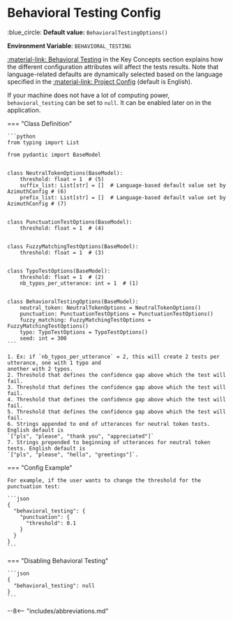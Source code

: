 # Behavioral Testing Config

:blue_circle: **Default value:** `BehavioralTestingOptions()`

**Environment Variable**: `BEHAVIORAL_TESTING`

[:material-link: Behavioral Testing](../../../key-concepts/behavioral-testing.md) in the Key
Concepts section explains how the different configuration attributes will affect the tests results.
Note that language-related defaults are dynamically selected based on the language specified in the
[:material-link: Project Config](./project.md) (default is English).

If your machine does not have a lot of computing power, `behavioral_testing` can be set to `null`.
It can be enabled later on in the application.

=== "Class Definition"

    ```python
    from typing import List

    from pydantic import BaseModel


    class NeutralTokenOptions(BaseModel):
        threshold: float = 1  # (5)
        suffix_list: List[str] = []  # Language-based default value set by AzimuthConfig # (6)
        prefix_list: List[str] = []  # Language-based default value set by AzimuthConfig # (7)


    class PunctuationTestOptions(BaseModel):
        threshold: float = 1  # (4)


    class FuzzyMatchingTestOptions(BaseModel):
        threshold: float = 1  # (3)


    class TypoTestOptions(BaseModel):
        threshold: float = 1  # (2)
        nb_typos_per_utterance: int = 1  # (1)


    class BehavioralTestingOptions(BaseModel):
        neutral_token: NeutralTokenOptions = NeutralTokenOptions()
        punctuation: PunctuationTestOptions = PunctuationTestOptions()
        fuzzy_matching: FuzzyMatchingTestOptions = FuzzyMatchingTestOptions()
        typo: TypoTestOptions = TypoTestOptions()
        seed: int = 300
    ```

    1. Ex: if `nb_typos_per_utterance` = 2, this will create 2 tests per utterance, one with 1 typo and
    another with 2 typos.
    2. Threshold that defines the confidence gap above which the test will fail.
    3. Threshold that defines the confidence gap above which the test will fail.
    4. Threshold that defines the confidence gap above which the test will fail.
    5. Threshold that defines the confidence gap above which the test will fail.
    6. Strings appended to end of utterances for neutral token tests. English default is
    `["pls", "please", "thank you", "appreciated"]`
    7. Strings prepended to beginning of utterances for neutral token tests. English default is
    `["pls", "please", "hello", "greetings"]`.

=== "Config Example"

    For example, if the user wants to change the threshold for the punctuation test:

    ```json
    {
      "behavioral_testing": {
        "punctuation": {
          "threshold": 0.1
        }
      }
    }
    ```

=== "Disabling Behavioral Testing"

    ```json
    {
      "behavioral_testing": null
    }
    ```

--8<-- "includes/abbreviations.md"
